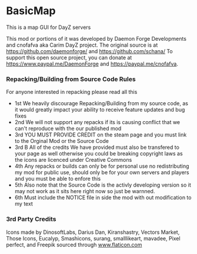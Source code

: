 # BasicMap
This is a map GUI for DayZ servers

 
This mod or portions of it was developed by Daemon Forge Developments and cnofafva aka Carim DayZ project.
The original source is at https://github.com/daemonforge/ and  https://github.com/schana/
To support this open source project, you can donate at https://www.paypal.me/DaemonForge and https://paypal.me/cnofafva.

### Repacking/Building from Source Code Rules
For anyone interested in repacking please read all this
- 1st We heavily discourage Repacking/Building from my source code, as it would greatly impact your ability to receive feature updates and bug fixes
- 2nd We will not support any repacks if its is causing conflict that we can't reproduce with the our published mod 
- 3rd YOU MUST PROVIDE CREDIT on the steam page and you must link to the Orginal Mod or the Source Code
- 3rd B All of the credits We have provided must also be transfered to your page as well otherwise you could be breaking copyright laws as the icons are licenced under Creative Commons
- 4th Any repacks or builds can only be for personal use no redistributing my mod for public use, should only be for your own servers and players and you must be able to enfore this
- 5th Also note that the Source Code is the activly developing version so it may not work as it sits here right now so just be warnned.
- 6th Must include the NOTICE file in side the mod with out modification to my text

### 3rd Party Credits
Icons made by DinosoftLabs, Darius Dan, Kiranshastry, Vectors Market, Those Icons, Eucalyp, Smashicons, surang, smalllikeart, mavadee, Pixel perfect, and Freepik sourced through www.flaticon.com
